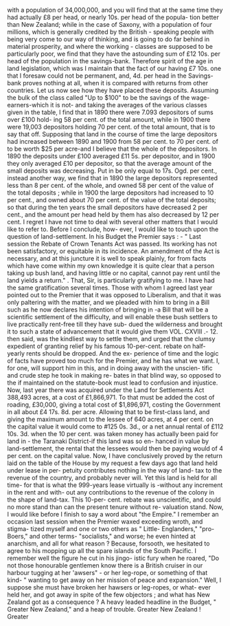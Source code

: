with a population of 34,000,000, and you will find that at the same time they had actually £8 per head, or nearly 10s. per head of the popula- tion better than New Zealand; while in the case of Saxony, with a population of four millions, which is generally credited by the British - speaking people with being very come to our way of thinking, and is going to do far behind in material prosperity, and where the working - classes are supposed to be particularly poor, we find that they have the astounding sum of £12 10s. per head of the population in the savings-bank. Therefore spirit of the age in land legislation, which was I maintain that the fact of our having £7 10s. one that I foresaw could not be permanent, and, 4d. per head in the Savings-bank proves nothing at all, when it is compared with returns from other countries. Let us now see how they have placed these deposits. Assuming the bulk of the class called "Up to $100" to be the savings of the wage-earners-which it is not- and taking the averages of the various classes given in the table, I find that in 1890 there were 7.093 depositors of sums over £100 hold- ing 58 per cent. of the total amount, while in 1900 there were 19,003 depositors holding 70 per cent. of the total amount, that is to say that off. Supposing that land in the course of time the large depositors had increased between 1890 and 1900 from 58 per cent. to 70 per cent. of to be worth $25 per acre-and I believe that the whole of the depositors. In 1890 the deposits under £100 averaged £11 5s. per depositor, and in 1900 they only averaged £10 per depositor, so that the average amount of the small deposits was decreasing. Put in be only equal to 17s. Ogd. per cent., instead another way, we find that in 1890 the large depositors represented less than 8 per cent. of the whole, and owned 58 per cent of the value of the total deposits ; while in 1900 the large depositors had increased to 10 per cent., and owned about 70 per cent. of the value of the total deposits; so that during the ten years the small depositors have decreased 2 per cent., and the amount per head held by them has also decreased by 12 per cent. I regret I have not time to deal with several other matters that I would like to refer to. Before I conclude, how- ever, I would like to touch upon the question of land-settlement. In his Budget the Premier says : - " Last session the Rebate of Crown Tenants Act was passed. Its working has not been satisfactory, or equitable in its incidence. An amendment of the Act is necessary, and at this juncture it is well to speak plainly, for from facts which have come within my own knowledge it is quite clear that a person taking up bush land, and having little or no capital, cannot pay rent until the land yields a return." . That, Sir, is particularly gratifying to me. I have had the same gratification several times. Those with whom I agreed last year pointed out to the Premier that it was opposed to Liberalism, and that it was only paltering with the matter, and we pleaded with him to bring in a Bill such as he now declares his intention of bringing in -a Bill that will be a scientific settlement of the difficulty, and will enable these bush settlers to live practically rent-free till they have sub- dued the wilderness and brought it to such a state of advancement that it would give them VOL. CXVIII .- 12. then said, was the kindliest way to settle them, and urged that the clumsy expedient of granting relief by his famous 10-per-cent. rebate on half- yearly rents should be dropped. And the ex- perience of time and the logic of facts have proved too much for the Premier, and he has what we want. I, for one, will support him in this, and in doing away with the unscien- tific and crude step he took in making re- bates in that blind way, so opposed to the if maintained on the statute-book must lead to confusion and injustice. Now, last year there was acquired under the Land for Settlements Act 388,493 acres, at a cost of £1,866,971. To that must be added the cost of roading, £30,000, giving a total cost of $1,896,971, costing the Government in all about £4 17s. 8d. per acre. Allowing that to be first-class land, and giving the maximum amount to the lessee of 640 acres, at 4 per cent. on the capital value it would come to #125 0s. 3d., or a net annual rental of £112 10s. 3d. when the 10 per cent. was taken money has actually been paid for land in \- the Taranaki District-if this land was so en- hanced in value by land-settlement, the rental that the lessees would then be paying would of 4 per cent. on the capital value. Now, I have conclusively proved by the return laid on the table of the House by my request a few days ago that land held under lease in per- petuity contributes nothing in the way of land- tax to the revenue of the country, and probably never will. Yet this land is held for all time- for that is what the 999-years lease virtually is -without any increment in the rent and with- out any contributions to the revenue of the colony in the shape of land-tax. This 10-per- cent. rebate was unscientific, and could no more stand than can the present tenure without re- valuation stand. Now, I would like before I finish to say a word about "the Empire." I remember an occasion last session when the Premier waxed exceeding wroth, and stigma- tized myself and one or two others as " Little- Englanders," "pro-Boers," and other terms- "socialists," and worse; he even hinted at anarchism, and all for what reason ? Because, forsooth, we hesitated to agree to his mopping up all the spare islands of the South Pacific. I remember well the figure he cut in his jingo- istic fury when he roared, "Do not those honourable gentlemen know there is a British cruiser in our harbour tugging at her 'awsers" - or her leg-rope, or something of that kind- " wanting to get away on her mission of peace and expansion." Well, I suppose she must have broken her hawsers or leg-ropes, or what- ever held her, and got away in spite of the few objectors ; and what has New Zealand got as a consequence ? A heavy leaded headline in the Budget, " Greater New Zealand," and a heap of trouble. Greater New Zealand ! Greater 